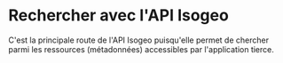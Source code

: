 # Rechercher avec l'API Isogeo

C'est la principale route de l'API Isogeo puisqu'elle permet de chercher parmi les ressources (métadonnées) accessibles par l'application tierce.
